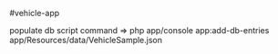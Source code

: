 #vehicle-app

populate db script command => php app/console app:add-db-entries app/Resources/data/VehicleSample.json 
